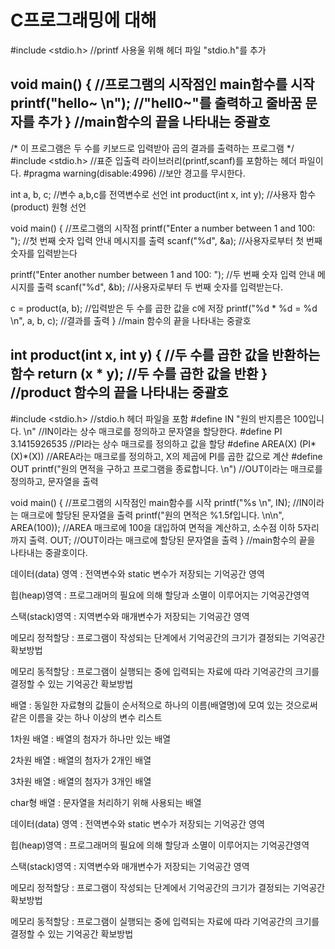 # C프로그래밍에 대해

#include <stdio.h> //printf 사용울 위해 헤더 파일 "stdio.h"를 추가

void main() { //프로그램의 시작점인 main함수를 시작
printf("hello~ \n"); //"hell0~"를 출력하고 줄바꿈 문자를 추가
} //main함수의 끝을 나타내는 중괄호
-----------------------------
/*
이 프로그램은 두 수를 키보드로 입력받아 곱의 결과를 출력하는 프로그램
*/
#include <stdio.h> //표준 입출력 라이브러리(printf,scanf)를 포함하는 헤더 파일이다.
#pragma warning(disable:4996) //보안 경고를 무시한다.

int a, b, c; //변수 a,b,c를 전역변수로 선언
int product(int x, int y); //사용자 함수(product) 원형 선언

void main() { //프로그램의 시작점
printf("Enter a number between 1 and 100: "); //첫 번째 숫자 입력 안내 메시지를 출력
scanf("%d", &a); //사용자로부터 첫 번째 숫자를 입력받는다

printf("Enter another number between 1 and 100: "); //두 번째 숫자 입력 안내 메시지를 출력
scanf("%d", &b); //사용자로부터 두 번째 숫자를 입력받는다.

c = product(a, b); //입력받은 두 수를 곱한 값을 c에 저장
printf("%d * %d = %d \n", a, b, c); //결과를 출력
} //main 함수의 끝을 나타내는 중괄호

int product(int x, int y) { //두 수를 곱한 값을 반환하는 함수
return (x * y); //두 수를 곱한 값을 반환
} //product 함수의 끝을 나타내는 중괄호
--------------------------------
#include <stdio.h> //stdio.h 헤더 파일을 포함
#define IN "원의 반지름은 100입니다. \n" //IN이라는 상수 매크로를 정의하고 문자열을 할당한다.
#define PI 3.1415926535 //PI라는 상수 매크로를 정의하고 값을 할당
#define AREA(X) (PI*(X)*(X)) //AREA라는 매크로를 정의하고, X의 제곱에 PI를 곱한 값으로 계산
#define OUT printf("원의 면적을 구하고 프로그램을 종료합니다. \n") //OUT이라는 매크로를 정의하고, 문자열을 출력

void main() { //프로그램의 시작점인 main함수를 시작
printf("%s \n", IN); //IN이라는 매크로에 할당된 문자열을 출력
printf("원의 면적은 %1.5f입니다. \n\n", AREA(100)); //AREA 매크로에 100을 대입하여 면적을 계산하고, 소수점 이하 5자리까지 출력.
OUT; //OUT이라는 매크로에 할당된 문자열을 출력
} //main함수의 끝을 나타내는 중괄호이다.

데이터(data) 영역 : 전역변수와 static 변수가 저장되는 기억공간 영역

힙(heap)영역 : 프로그래머의 필요에 의해 할당과 소멸이 이루어지는 기억공간영역

스택(stack)영역 : 지역변수와 매개변수가 저장되는 기억공간 영역

메모리 정적할당 : 프로그램이 작성되는 단계에서 기억공간의 크기가 결정되는 기억공간 확보방법

메모리 동적할당 : 프로그램이 실행되는 중에 입력되는 자료에 따라 기억공간의 크기를 결정할 수 있는 기억공간 확보방법

배열 : 동일한 자료형의 값들이 순서적으로 하나의 이름(배열명)에 모여 있는 것으로써 같은 이름을 갖는 하나 이상의 변수 리스트

1차원 배열 : 배열의 첨자가 하나만 있는 배열

2차원 배열 : 배열의 첨자가 2개인 배열

3차원 배열 : 배열의 첨자가 3개인 배열

char형 배열 : 문자열을 처리하기 위해 사용되는 배열

데이터(data) 영역 : 전역변수와 static 변수가 저장되는 기억공간 영역

힙(heap)영역 : 프로그래머의 필요에 의해 할당과 소멸이 이루어지는 기억공간영역

스택(stack)영역 : 지역변수와 매개변수가 저장되는 기억공간 영역

메모리 정적할당 : 프로그램이 작성되는 단계에서 기억공간의 크기가 결정되는 기억공간 확보방법

메모리 동적할당 : 프로그램이 실행되는 중에 입력되는 자료에 따라 기억공간의 크기를 결정할 수 있는 기억공간 확보방법